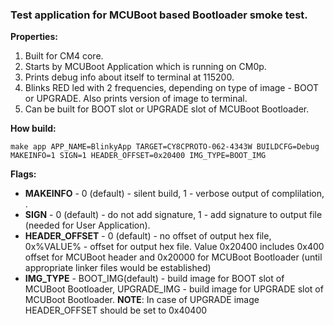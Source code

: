 ### Test application for MCUBoot based Bootloader smoke test.

**Properties:**

1. Built for CM4 core.
2. Starts by MCUBoot Application which is running on CM0p.
3. Prints debug info about itself to terminal at 115200.
4. Blinks RED led with 2 frequencies, depending on type of image - BOOT or UPGRADE. Also prints version of image to terminal.
5. Can be built for BOOT slot or UPGRADE slot of MCUBoot Bootloader.

**How build:**

```make app APP_NAME=BlinkyApp TARGET=CY8CPROTO-062-4343W BUILDCFG=Debug MAKEINFO=1 SIGN=1 HEADER_OFFSET=0x20400 IMG_TYPE=BOOT_IMG```

**Flags:**
- **MAKEINFO** - 0 (default) - silent build, 1 - verbose output of complilation, .
- **SIGN** - 0 (default) - do not add signature, 1 - add signature to output file (needed for User Application).
- **HEADER_OFFSET** - 0 (default) - no offset of output hex file, 0x%VALUE% - offset for output hex file. Value 0x20400 includes 0x400 offset for MCUBoot header and 0x20000 for MCUBoot Bootloader (until appropriate linker files would be established)
- **IMG_TYPE** - BOOT_IMG(default) - build image for BOOT slot of MCUBoot Bootloader, UPGRADE_IMG - build image for UPGRADE slot of MCUBoot Bootloader.
  **NOTE**: In case of UPGRADE image HEADER_OFFSET should be set to 0x40400
